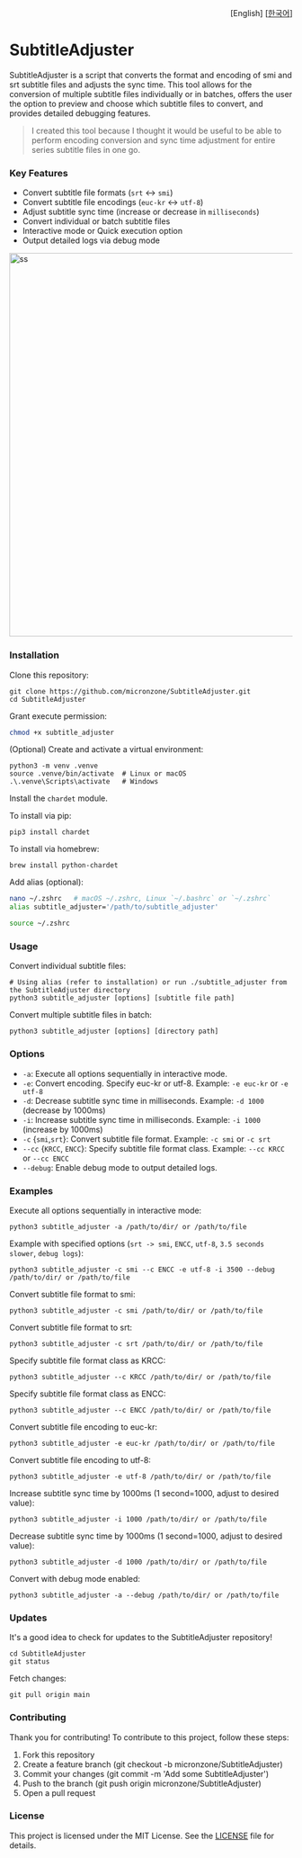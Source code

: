 <p align="right">
  [English]
  [<a href="README-ko.md">한국어</a>]
</p>

# SubtitleAdjuster

SubtitleAdjuster is a script that converts the format and encoding of smi and srt subtitle files and adjusts the sync time. This tool allows for the conversion of multiple subtitle files individually or in batches, offers the user the option to preview and choose which subtitle files to convert, and provides detailed debugging features.

> I created this tool because I thought it would be useful to be able to perform encoding conversion and sync time adjustment for entire series subtitle files in one go.

### Key Features

- Convert subtitle file formats (`srt` ↔ `smi`)
- Convert subtitle file encodings (`euc-kr` ↔ `utf-8`)
- Adjust subtitle sync time (increase or decrease in `milliseconds`)
- Convert individual or batch subtitle files
- Interactive mode or Quick execution option
- Output detailed logs via debug mode

<img width="682" alt="ss" src="https://github.com/micronzone/SubtitleAdjuster/assets/47780105/0eaf1711-49f4-4dbc-b5b0-9d65a5afc054">

### Installation

Clone this repository:

```
git clone https://github.com/micronzone/SubtitleAdjuster.git
cd SubtitleAdjuster
```

Grant execute permission:

```bash
chmod +x subtitle_adjuster
```

(Optional) Create and activate a virtual environment:

```
python3 -m venv .venve
source .venve/bin/activate  # Linux or macOS
.\.venve\Scripts\activate   # Windows
```

Install the `chardet` module.

To install via pip:

```
pip3 install chardet
```

To install via homebrew:

```
brew install python-chardet
```

Add alias (optional):

```bash
nano ~/.zshrc   # macOS ~/.zshrc, Linux `~/.bashrc` or `~/.zshrc`
alias subtitle_adjuster='/path/to/subtitle_adjuster'
```

```bash
source ~/.zshrc
```

### Usage

Convert individual subtitle files:

```
# Using alias (refer to installation) or run ./subtitle_adjuster from the SubtitleAdjuster directory
python3 subtitle_adjuster [options] [subtitle file path]
```

Convert multiple subtitle files in batch:

```
python3 subtitle_adjuster [options] [directory path]
```

### Options

- `-a`: Execute all options sequentially in interactive mode.
- `-e`: Convert encoding. Specify euc-kr or utf-8. Example: `-e euc-kr` or `-e utf-8`
- `-d`: Decrease subtitle sync time in milliseconds. Example: `-d 1000` (decrease by 1000ms)
- `-i`: Increase subtitle sync time in milliseconds. Example: `-i 1000` (increase by 1000ms)
- `-c` {`smi`,`srt`}: Convert subtitle file format. Example: `-c smi` or `-c srt`
- `--cc` {`KRCC`, `ENCC`}: Specify subtitle file format class. Example: `--cc KRCC` or `--cc ENCC`
- `--debug`: Enable debug mode to output detailed logs.

### Examples

Execute all options sequentially in interactive mode:

```
python3 subtitle_adjuster -a /path/to/dir/ or /path/to/file
```

Example with specified options (`srt -> smi`, `ENCC`, `utf-8`, `3.5 seconds slower`, `debug logs`):

```
python3 subtitle_adjuster -c smi --c ENCC -e utf-8 -i 3500 --debug /path/to/dir/ or /path/to/file
```

Convert subtitle file format to smi:

```
python3 subtitle_adjuster -c smi /path/to/dir/ or /path/to/file
```

Convert subtitle file format to srt:

```
python3 subtitle_adjuster -c srt /path/to/dir/ or /path/to/file
```

Specify subtitle file format class as KRCC:

```
python3 subtitle_adjuster --c KRCC /path/to/dir/ or /path/to/file
```

Specify subtitle file format class as ENCC:

```
python3 subtitle_adjuster --c ENCC /path/to/dir/ or /path/to/file
```

Convert subtitle file encoding to euc-kr:

```
python3 subtitle_adjuster -e euc-kr /path/to/dir/ or /path/to/file
```

Convert subtitle file encoding to utf-8:

```
python3 subtitle_adjuster -e utf-8 /path/to/dir/ or /path/to/file
```

Increase subtitle sync time by 1000ms (1 second=1000, adjust to desired value):

```
python3 subtitle_adjuster -i 1000 /path/to/dir/ or /path/to/file
```

Decrease subtitle sync time by 1000ms (1 second=1000, adjust to desired value):

```
python3 subtitle_adjuster -d 1000 /path/to/dir/ or /path/to/file
```

Convert with debug mode enabled:

```
python3 subtitle_adjuster -a --debug /path/to/dir/ or /path/to/file
```

### Updates

It's a good idea to check for updates to the SubtitleAdjuster repository!

```
cd SubtitleAdjuster
git status
```

Fetch changes:

```
git pull origin main
```

### Contributing

Thank you for contributing! To contribute to this project, follow these steps:

1. Fork this repository
2. Create a feature branch (git checkout -b micronzone/SubtitleAdjuster)
3. Commit your changes (git commit -m 'Add some SubtitleAdjuster')
4. Push to the branch (git push origin micronzone/SubtitleAdjuster)
5. Open a pull request

### License
This project is licensed under the MIT License. See the [LICENSE](LICENSE) file for details.